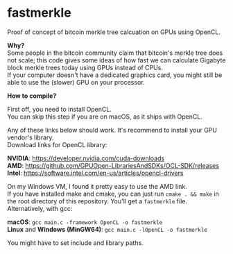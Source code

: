 # fastmerkle

Proof of concept of bitcoin merkle tree calcuation on GPUs using OpenCL.  

**Why?**  
Some people in the bitcoin community claim that bitcoin's merkle tree does not scale;
this code gives some ideas of how fast we can calculate Gigabyte block merkle trees today using GPUs instead of CPUs.  
If your computer doesn't have a dedicated graphics card, you might still be able to use the (slower) GPU on your processor.

**How to compile?**  

First off, you need to install OpenCL.  
You can skip this step if you are on macOS, as it ships with OpenCL.

Any of these links below should work. It's recommend to install your GPU vendor's library.  
Download links for OpenCL library:

**NVIDIA**: https://developer.nvidia.com/cuda-downloads  
**AMD**: https://github.com/GPUOpen-LibrariesAndSDKs/OCL-SDK/releases  
**Intel**: https://software.intel.com/en-us/articles/opencl-drivers  

On my Windows VM, I found it pretty easy to use the AMD link.  
If you have installed make and cmake, you can just run `cmake . && make` in the root directory of this repository. You'll get a `fastmerkle` file.  
Alternatively, with gcc:  

**macOS**: `gcc main.c -framework OpenCL -o fastmerkle`  
**Linux** and **Windows (MinGW64)**: `gcc main.c -lOpenCL -o fastmerkle`

You might have to set include and library paths.
